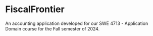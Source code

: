 # FiscalFrontier
An accounting application developed for our SWE 4713 - Application Domain course for the Fall semester of 2024.
